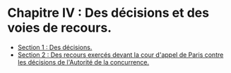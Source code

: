 # Chapitre IV : Des décisions et des voies de recours.

- [Section 1 : Des décisions.](section-1)
- [Section 2 : Des recours exercés devant la cour d'appel de Paris contre les décisions de l'Autorité de la concurrence.](section-2)
